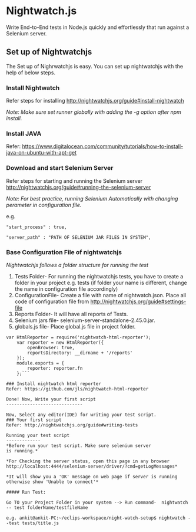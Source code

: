 Nightwatch.js
==================
Write End-to-End tests in Node.js quickly and effortlessly that run against a Selenium server.

Set up of Nightwatchjs
---------------------------------------
The Set up of Nighrwatchjs is easy. You can set up nightwatchjs with the help of below steps.

### Install Nightwatch

Refer steps for installing http://nightwatchjs.org/guide#install-nightwatch

*Note: Make sure set runner globally with adding the -g option after npm install.*

### Install JAVA

Refer: https://www.digitalocean.com/community/tutorials/how-to-install-java-on-ubuntu-with-apt-get

### Download and start Selenium Server
Refer steps for starting and running the Selenium server http://nightwatchjs.org/guide#running-the-selenium-server

*Note: For best practice, running Selenium Automatically with changing perameter in configuration file.*

e.g.

    "start_process" : true,

    "server_path" : "PATH OF SELENIUM JAR FILES IN SYSTEM",

### Base Configuration File of nightwatchjs
*Nightwatchjs follows a folder structure for running the test*
1. Tests Folder- For running the nightwatchjs tests, you have to create a folder in your project e.g. tests (if folder your name is different, change the name in configuration file accordingly)
2. ConfigurationFile- Create a file with name of nightwatch.json. Place all code of configuration file from http://nightwatchjs.org/guide#settings-file
3. Reports Folder- It will have all reports of Tests.
4. Selenium jars file-  selenium-server-standalone-2.45.0.jar.
5. globals.js file- Place global.js file in project folder.

```
var HtmlReporter = require('nightwatch-html-reporter');
	var reporter = new HtmlReporter({
	    openBrowser: true,
	    reportsDirectory: __dirname + '/reports'
	});
	module.exports = {
	    reporter: reporter.fn
	};```

### Install nightwatch html reporter
Refer: https://github.com/jls/nightwatch-html-reporter

Done! Now, Write your first script
-----------------------------

Now, Select any editor(IDE) for writing your test script.
### Your first script
Refer: http://nightwatchjs.org/guide#writing-tests

Running your test script
-------------
*Before run your test script. Make sure selenium server
is running.*

*For Checking the server status, open this page in any browser
http://localhost:4444/selenium-server/driver/?cmd=getLogMessages*

*It will show you a 'OK' message on web page if server is running otherwise show 'Unable to connect'*

##### Run Test:

Go TO your Project Folder in your system --> Run command-  nightwatch -- test folderName/testfileName

e.g. ankit@ankit-PC:~/eclips-workspace/night-watch-setup$ nightwatch --test tests/title.js
